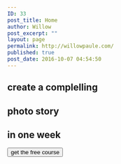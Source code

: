 ```yaml
---
ID: 33
post_title: Home
author: Willow
post_excerpt: ""
layout: page
permalink: http://willowpaule.com/
published: true
post_date: 2016-10-07 04:54:50
---
```

<div class="home-bg">
  <div class="details">
    <h2 class="create">create a complelling</h2>
    <h2 class="photo">photo story</h2>
    <h2 class="one">in one week</h2>
    <button class="details-btn">get the free course</button>
  </div>
  
</div>